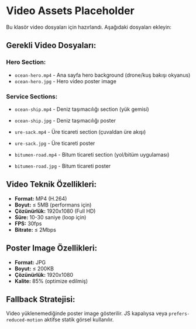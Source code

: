 # Video Assets Placeholder

Bu klasör video dosyaları için hazırlandı. Aşağıdaki dosyaları ekleyin:

## Gerekli Video Dosyaları:

### Hero Section:
- `ocean-hero.mp4` - Ana sayfa hero background (drone/kuş bakışı okyanus)
- `ocean-hero.jpg` - Hero video poster image

### Service Sections:
- `ocean-ship.mp4` - Deniz taşımacılığı section (yük gemisi)
- `ocean-ship.jpg` - Deniz taşımacılığı poster

- `ure-sack.mp4` - Üre ticareti section (çuvaldan üre akışı)
- `ure-sack.jpg` - Üre ticareti poster

- `bitumen-road.mp4` - Bitum ticareti section (yol/bitüm uygulaması)
- `bitumen-road.jpg` - Bitum ticareti poster

## Video Teknik Özellikleri:

- **Format:** MP4 (H.264)
- **Boyut:** ≤ 5MB (performans için)
- **Çözünürlük:** 1920x1080 (Full HD)
- **Süre:** 10-30 saniye (loop için)
- **FPS:** 30fps
- **Bitrate:** ≤ 2Mbps

## Poster Image Özellikleri:

- **Format:** JPG
- **Boyut:** ≤ 200KB
- **Çözünürlük:** 1920x1080
- **Kalite:** 85% (optimize edilmiş)

## Fallback Stratejisi:

Video yüklenemediğinde poster image gösterilir.
JS kapalıysa veya `prefers-reduced-motion` aktifse statik görsel kullanılır.
